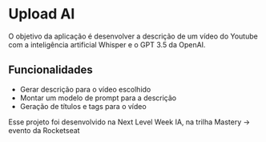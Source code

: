 # Upload AI

O objetivo da aplicação é desenvolver a descrição de um vídeo do Youtube com a inteligência artificial Whisper e o GPT 3.5 da OpenAI.

## Funcionalidades
- Gerar descrição para o vídeo escolhido
- Montar um modelo de prompt para a descrição
- Geração de títulos e tags para o vídeo

Esse projeto foi desenvolvido na Next Level Week IA, na trilha Mastery -> evento da Rocketseat
